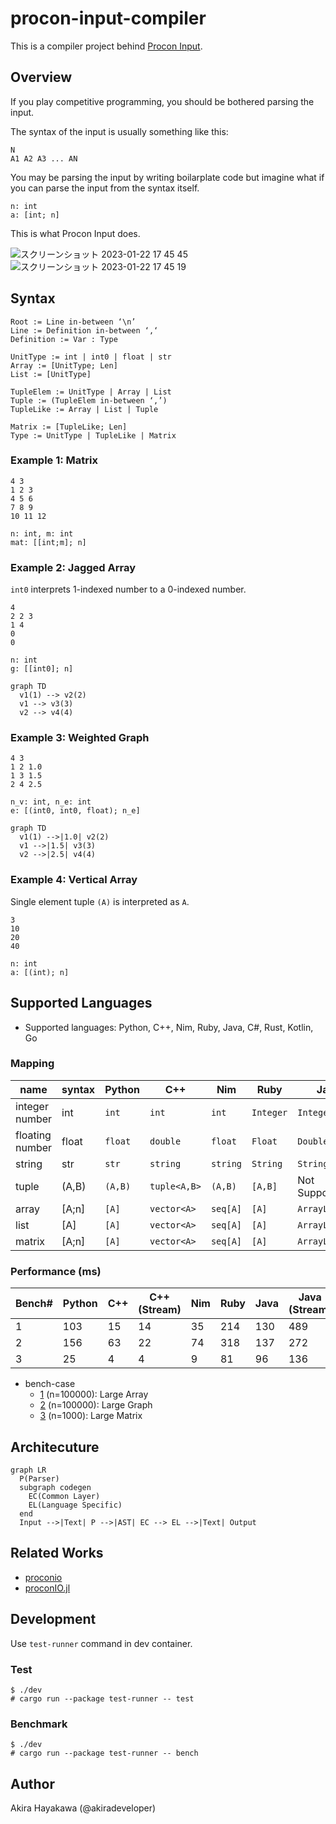# procon-input-compiler

This is a compiler project behind [Procon Input](https://akiradeveloper.github.io/procon-input/).

## Overview

If you play competitive programming,
you should be bothered parsing the input.

The syntax of the input is usually something like this:

```
N
A1 A2 A3 ... AN
```

You may be parsing the input by writing boilarplate code but
imagine what if you can parse the input from the syntax itself.

```
n: int
a: [int; n]
```

This is what Procon Input does.

![スクリーンショット 2023-01-22 17 45 45](https://user-images.githubusercontent.com/785824/213907536-c5381fb4-2854-4208-8962-8f9d3859da5a.png)
![スクリーンショット 2023-01-22 17 45 19](https://user-images.githubusercontent.com/785824/213907534-ae6c317e-d319-4868-9bad-687bb6d45285.png)

## Syntax

```
Root := Line in-between ‘\n’
Line := Definition in-between ‘,‘
Definition := Var : Type

UnitType := int | int0 | float | str
Array := [UnitType; Len]
List := [UnitType]

TupleElem := UnitType | Array | List
Tuple := (TupleElem in-between ‘,’)
TupleLike := Array | List | Tuple

Matrix := [TupleLike; Len]
Type := UnitType | TupleLike | Matrix
```
### Example 1: Matrix

```
4 3
1 2 3
4 5 6
7 8 9
10 11 12
```

```
n: int, m: int
mat: [[int;m]; n]
```

### Example 2: Jagged Array

`int0` interprets 1-indexed number to a 0-indexed number.

```
4
2 2 3
1 4
0
0
```

```
n: int
g: [[int0]; n]
```

```mermaid
graph TD
  v1(1) --> v2(2)
  v1 --> v3(3)
  v2 --> v4(4)
```

### Example 3: Weighted Graph

```
4 3
1 2 1.0
1 3 1.5
2 4 2.5
```

```
n_v: int, n_e: int
e: [(int0, int0, float); n_e]
```

```mermaid
graph TD
  v1(1) -->|1.0| v2(2)
  v1 -->|1.5| v3(3)
  v2 -->|2.5| v4(4)
```

### Example 4: Vertical Array

Single element tuple `(A)` is interpreted as `A`.

```
3
10
20
40
```

```
n: int
a: [(int); n]
```

## Supported Languages

- Supported languages: Python, C++, Nim, Ruby, Java, C#, Rust, Kotlin, Go

### Mapping

|name | syntax | Python | C++ | Nim | Ruby | Java | C# | Rust | Kotlin | Go |
|-|-|-|-|-|-|-|-|-|-|-|
|integer number|int|`int`|`int`|`int`|`Integer`|`Integer`|`int`|`i32`|`Int`|`int`|
|floating number|float|`float`|`double`|`float`|`Float`|`Double`|`double`|`f64`|`Double`|`float64`|
|string|str|`str`|`string`|`string`|`String`|`String`|`string`|`String`|`String`|`string`|
|tuple|(A,B)|`(A,B)`|`tuple<A,B>`|`(A,B)`|`[A,B]`|Not Supported|`ValueTuple<A,B>`|`(A,B)`|Not Supported|Not Supported|
|array|[A;n]|`[A]`|`vector<A>`|`seq[A]`|`[A]`|`ArrayList<A>`|`List<A>`|`Vec<A>`|`ArrayList<A>`|`[]A`|
|list|[A]|`[A]`|`vector<A>`|`seq[A]`|`[A]`|`ArrayList<A>`|`List<A>`|`Vec<A>`|`ArrayList<A>`|`[]A`|
|matrix|[A;n]|`[A]`|`vector<A>`|`seq[A]`|`[A]`|`ArrayList<A>`|`List<A>`|`Vec<A>`|`ArrayList<A>`|`[]A`|

### Performance (ms)

| Bench# | Python | C++ | C++ (Stream) | Nim | Ruby | Java | Java (Stream) | C#  | Rust | Kotlin | Go (Stream) |
|--------|--------|-----|--------------|-----|------|------|---------------|-----|------|--------|-------------|
| 1      | 103    | 15  | 14           | 35  | 214  | 130  | 489           | 67  | 15   | 309    | 9           |
| 2      | 156    | 63  | 22           | 74  | 318  | 137  | 272           | 140 | 62   | 296    | 13          |
| 3      | 25     | 4   | 4            | 9   | 81   | 96   | 136           | 33  | 4    | 435    | 7           |


- bench-case
  - [1](https://github.com/akiradeveloper/procon-input-compiler/blob/master/test-runner/data/bench-case/1/parser) (n=100000): Large Array
  - [2](https://github.com/akiradeveloper/procon-input-compiler/blob/master/test-runner/data/bench-case/2/parser) (n=100000): Large Graph
  - [3](https://github.com/akiradeveloper/procon-input-compiler/blob/master/test-runner/data/bench-case/3/parser) (n=1000): Large Matrix

## Architecuture

```mermaid
graph LR
  P(Parser)
  subgraph codegen
    EC(Common Layer)
    EL(Language Specific)
  end
  Input -->|Text| P -->|AST| EC --> EL -->|Text| Output
```

## Related Works

- [proconio](https://github.com/statiolake/proconio-rs)
- [proconIO.jl](https://github.com/lucifer1004/ProconIO.jl)

## Development

Use `test-runner` command in dev container.

### Test

```
$ ./dev
# cargo run --package test-runner -- test
```

### Benchmark

```
$ ./dev
# cargo run --package test-runner -- bench
```

## Author

Akira Hayakawa (@akiradeveloper)

